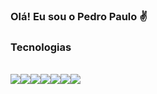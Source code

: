 ### Olá! Eu sou o Pedro Paulo ✌️

### Tecnologias
<br>

<div style ="display: flex">
<img align="center" src="https://img.shields.io/badge/Node.js-43853D?style=for-the-badge&logo=node.js&logoColor=white" />

<img align="center" src="https://img.shields.io/badge/JavaScript-323330?style=for-the-badge&logo=javascript&logoColor=F7DF1E" />

<img align="center" src="https://img.shields.io/badge/TypeScript-007ACC?style=for-the-badge&logo=typescript&logoColor=white" />

<img align="center" src="https://img.shields.io/badge/Express.js-404D59?style=for-the-badge" />


<img align="center" src="https://img.shields.io/badge/Amazon_AWS-232F3E?style=for-the-badge&logo=amazon-aws&logoColor=white" />


<img align="center" src="https://img.shields.io/badge/Heroku-430098?style=for-the-badge&logo=heroku&logoColor=white" />


<img align="center" src="https://img.shields.io/badge/React-20232A?style=for-the-badge&logo=react&logoColor=61DAFB" />

</div>
